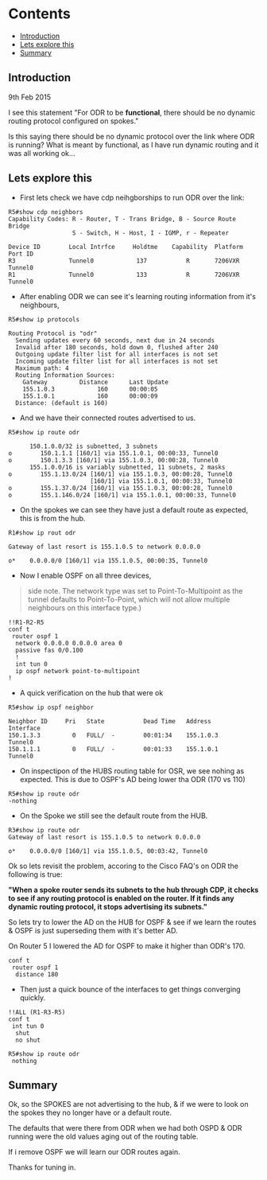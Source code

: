 # Contents
  - [Introduction](#introduction-)
  - [Lets explore this](#lets-explore-this-)
  - [Summary](#summary-)

<!-- Google tag (gtag.js) -->
<script async src="https://www.googletagmanager.com/gtag/js?id=G-XKHR6PXZ9V"></script>
<script>
  window.dataLayer = window.dataLayer || [];
  function gtag(){dataLayer.push(arguments);}
  gtag('js', new Date());

  gtag('config', 'G-XKHR6PXZ9V');
</script>

## Introduction <a name="introduction"></a>
9th Feb 2015

I see this statement "For ODR to be **functional**, there should be no dynamic routing protocol configured on spokes."

Is this saying there should be no dynamic protocol over the link where ODR is running? What is meant by functional, as I have run dynamic routing and it was all working ok...


## Lets explore this <a name="lets-explore-this"></a>

* First lets check we have cdp neihgborships to run ODR over the link:

```
R5#show cdp neighbors
Capability Codes: R - Router, T - Trans Bridge, B - Source Route Bridge
                  S - Switch, H - Host, I - IGMP, r - Repeater

Device ID        Local Intrfce     Holdtme    Capability  Platform  Port ID
R3               Tunnel0            137           R       7206VXR   Tunnel0
R1               Tunnel0            133           R       7206VXR   Tunnel0
```

* After enabling ODR we can see it's learning routing information from it's neighbours,

```
R5#show ip protocols

Routing Protocol is "odr"
  Sending updates every 60 seconds, next due in 24 seconds
  Invalid after 180 seconds, hold down 0, flushed after 240
  Outgoing update filter list for all interfaces is not set
  Incoming update filter list for all interfaces is not set
  Maximum path: 4
  Routing Information Sources:
    Gateway         Distance      Last Update
    155.1.0.3            160      00:00:05
    155.1.0.1            160      00:00:09
  Distance: (default is 160)
```

* And we have their connected routes advertised to us.
```
R5#show ip route odr

      150.1.0.0/32 is subnetted, 3 subnets
o        150.1.1.1 [160/1] via 155.1.0.1, 00:00:33, Tunnel0
o        150.1.3.3 [160/1] via 155.1.0.3, 00:00:28, Tunnel0
      155.1.0.0/16 is variably subnetted, 11 subnets, 2 masks
o        155.1.13.0/24 [160/1] via 155.1.0.3, 00:00:28, Tunnel0
                       [160/1] via 155.1.0.1, 00:00:33, Tunnel0
o        155.1.37.0/24 [160/1] via 155.1.0.3, 00:00:28, Tunnel0
o        155.1.146.0/24 [160/1] via 155.1.0.1, 00:00:33, Tunnel0
```

* On the spokes we can see they have just a default route as expected, this is from the hub.

```
R1#show ip rout odr

Gateway of last resort is 155.1.0.5 to network 0.0.0.0

o*    0.0.0.0/0 [160/1] via 155.1.0.5, 00:00:35, Tunnel0
```

* Now I enable OSPF on all three devices,
>side note. The network type was set to Point-To-Multipoint as the tunnel defaults to Point-To-Point, which will not allow multiple neighbours on this interface type.)

```
!!R1-R2-R5
conf t
 router ospf 1
  network 0.0.0.0 0.0.0.0 area 0
  passive fas 0/0.100
  !
  int tun 0
  ip ospf network point-to-multipoint
!
```

* A quick verification on the hub that were ok

```
R5#show ip ospf neighbor

Neighbor ID     Pri   State           Dead Time   Address         Interface
150.1.3.3         0   FULL/  -        00:01:34    155.1.0.3       Tunnel0
150.1.1.1         0   FULL/  -        00:01:33    155.1.0.1       Tunnel0
```

* On inspectipon of the HUBS routing table for OSR, we see nohing as expected. This is due to OSPF's AD being lower tha ODR (170 vs 110)

```
R5#show ip route odr
-nothing
```

* On the Spoke we still see the default route from the HUB.

```
R3#show ip route odr
Gateway of last resort is 155.1.0.5 to network 0.0.0.0

o*    0.0.0.0/0 [160/1] via 155.1.0.5, 00:03:42, Tunnel0
```

Ok so lets revisit the problem, accoring to the Cisco FAQ's on ODR the following is true:

**"When a spoke router sends its subnets to the hub through CDP, it checks to see if any routing protocol is enabled on the router. If it finds any dynamic routing protocol, it stops advertising its subnets."**

So lets try to lower the AD on the HUB for OSPF & see if we learn the routes & OSPF is just superseding them with it's better AD.

On Router 5 I lowered the AD for OSPF to make it higher than ODR's 170.

```
conf t
 router ospf 1
  distance 180
```

* Then just a quick bounce of the interfaces to get things converging quickly.

```
!!ALL (R1-R3-R5)
conf t
 int tun 0
  shut
  no shut

R5#show ip route odr
 nothing
```

## Summary <a name="summary"></a>
Ok, so the SPOKES are not advertising to the hub, & if we were to look on the spokes they no longer have or a default route.

The defaults that were there from ODR when we had both OSPD & ODR running were the old values aging out of the routing table.

If i remove OSPF we will learn our ODR routes again.

Thanks for tuning in.
